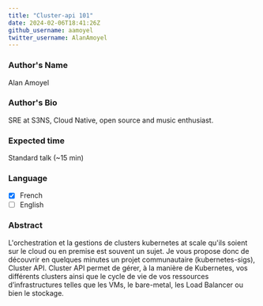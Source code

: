 ```yaml
---
title: "Cluster-api 101"
date: 2024-02-06T18:41:26Z
github_username: aamoyel
twitter_username: AlanAmoyel
---
```

### Author's Name

Alan Amoyel 

### Author's Bio

SRE at S3NS, Cloud Native, open source and music enthusiast.

### Expected time

Standard talk (~15 min)

### Language

- [X] French
- [ ] English

### Abstract

L'orchestration et la gestions de clusters kubernetes at scale qu'ils soient sur le cloud ou en premise est souvent un sujet. Je vous propose donc de découvrir en quelques minutes un projet communautaire (kubernetes-sigs), Cluster API. Cluster API permet de gérer, à la manière de Kubernetes, vos différents clusters ainsi que le cycle de vie de vos ressources d’infrastructures telles que les VMs, le bare-metal, les Load Balancer ou bien le stockage.

